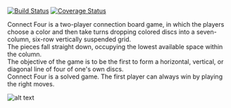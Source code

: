 [![Build Status](https://travis-ci.com/sehirsig/connectFour.svg?branch=master)](https://travis-ci.com/sehirsig/connectFour)
[![Coverage Status](https://coveralls.io/repos/github/sehirsig/connectFour/badge.svg?branch=master)](https://coveralls.io/github/sehirsig/connectFour?branch=master)


Connect Four is a two-player connection board game, in which the players choose a color and then take turns dropping colored discs into a seven-column, six-row vertically suspended grid. \
The pieces fall straight down, occupying the lowest available space within the column. \
The objective of the game is to be the first to form a horizontal, vertical, or diagonal line of four of one's own discs. \
Connect Four is a solved game. The first player can always win by playing the right moves. 

![alt text](https://github.com/sehirsig/connectFour/blob/master/GuiImage.png)
 
